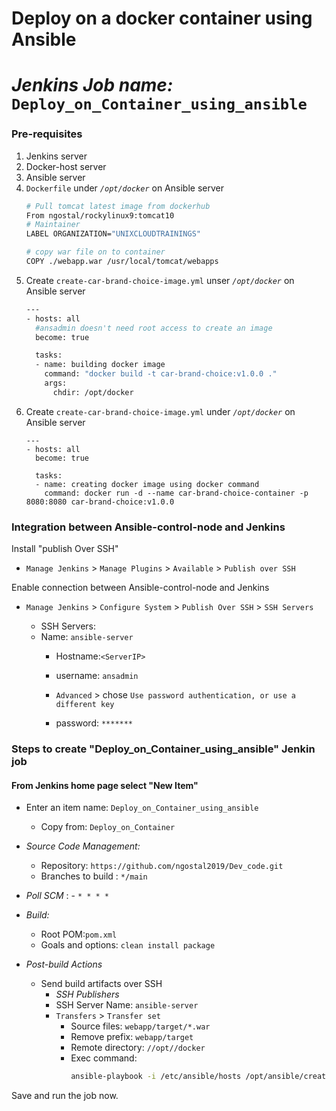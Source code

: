 # Deploy on a docker container using Ansible
# *Jenkins Job name:* `Deploy_on_Container_using_ansible`

### Pre-requisites

1. Jenkins server 
1. Docker-host server 
1. Ansible server
1. `Dockerfile` under *`/opt/docker`* on Ansible server
   ```sh 
   # Pull tomcat latest image from dockerhub 
   From ngostal/rockylinux9:tomcat10
   # Maintainer
   LABEL ORGANIZATION="UNIXCLOUDTRAININGS" 

   # copy war file on to container 
   COPY ./webapp.war /usr/local/tomcat/webapps
1. Create `create-car-brand-choice-image.yml` unser *`/opt/docker`* on Ansible server 
   ```sh
   ---
   - hosts: all
     #ansadmin doesn't need root access to create an image
     become: true 

     tasks:
     - name: building docker image
       command: "docker build -t car-brand-choice:v1.0.0 ." 
       args:
         chdir: /opt/docker
   ```
1. Create `create-car-brand-choice-image.yml` under *`/opt/docker`* on Ansible server
   ```ssh
   ---
   - hosts: all
     become: true

     tasks:
     - name: creating docker image using docker command
       command: docker run -d --name car-brand-choice-container -p 8080:8080 car-brand-choice:v1.0.0
   ```

### Integration between Ansible-control-node and Jenkins

Install "publish Over SSH"
 - `Manage Jenkins` > `Manage Plugins` > `Available` > `Publish over SSH`

Enable connection between Ansible-control-node and Jenkins

- `Manage Jenkins` > `Configure System` > `Publish Over SSH` > `SSH Servers` 

	- SSH Servers:
    - Name: `ansible-server`
		- Hostname:`<ServerIP>`
		- username: `ansadmin`
               
       -  `Advanced` > chose `Use password authentication, or use a different key`
		 - password: `*******`
 
### Steps to create "Deploy_on_Container_using_ansible" Jenkin job
#### From Jenkins home page select "New Item"
   - Enter an item name: `Deploy_on_Container_using_ansible`
     - Copy from: `Deploy_on_Container`
     
   - *Source Code Management:*
      - Repository: `https://github.com/ngostal2019/Dev_code.git`
      - Branches to build : `*/main`  
   - *Poll SCM* :      - `* * * *`

   - *Build:*
     - Root POM:`pom.xml`
     - Goals and options: `clean install package`

 - *Post-build Actions*
   - Send build artifacts over SSH
     - *SSH Publishers*
      - SSH Server Name: `ansible-server`
       - `Transfers` >  `Transfer set`
            - Source files: `webapp/target/*.war`
	       - Remove prefix: `webapp/target`
	       - Remote directory: `//opt//docker`
	       - Exec command: 
                ```sh 
                ansible-playbook -i /etc/ansible/hosts /opt/ansible/create-car-brand-choice-image.yml;
                ```

Save and run the job now.

